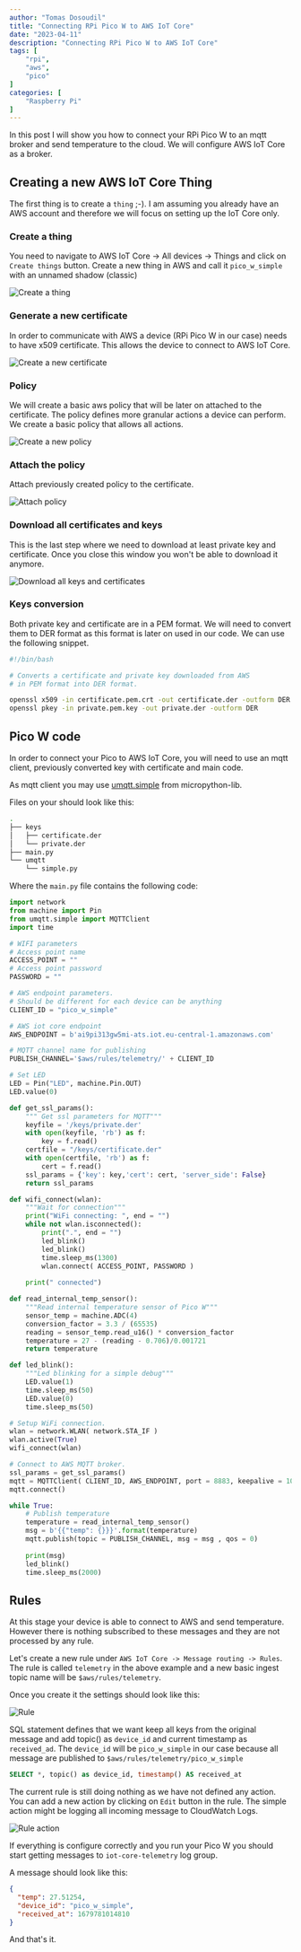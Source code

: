```yaml
---
author: "Tomas Dosoudil"
title: "Connecting RPi Pico W to AWS IoT Core"
date: "2023-04-11"
description: "Connecting RPi Pico W to AWS IoT Core"
tags: [
    "rpi",
    "aws",
    "pico"
]
categories: [
    "Raspberry Pi"
]
---
```


In this post I will show you how to connect your RPi Pico W to an mqtt broker and send 
temperature to the cloud. We will configure AWS IoT Core as a broker.

## Creating a new AWS IoT Core Thing

The first thing is to create a `thing` ;-). I am assuming you already have an AWS 
account and therefore we will focus on setting up the IoT Core only.

### Create a thing
You need to navigate to AWS IoT Core -> All devices -> Things and click on `Create things` button.
Create a new thing in AWS and call it `pico_w_simple` with an unnamed shadow (classic)

![Create a thing](/post_images/2023-04-11/thing-create.png)

### Generate a new certificate
In order to communicate with AWS a device (RPi Pico W in our case) needs to have x509 certificate. This allows the device to connect to AWS IoT Core. 

![Create a new certificate](/post_images/2023-04-11/thing-new-cert.png)

### Policy
We will create a basic aws policy that will be later on attached to the certificate. The policy
defines more granular actions a device can perform. We create a basic policy that allows all actions.

![Create a new policy](/post_images/2023-04-11/new-policy.png)

### Attach the policy
Attach previously created policy to the certificate.

![Attach policy](/post_images/2023-04-11/attach-policy.png)

### Download all certificates and keys
This is the last step where we need to download at least private key and certificate. Once you close this window you won't be able to download it anymore.

![Download all keys and certificates](/post_images/2023-04-11/download-keys.png)

### Keys conversion 
Both private key and certificate are in a PEM format. We will need to convert them to DER format as this format is later on used in our code. We can use the following snippet.

```bash
#!/bin/bash

# Converts a certificate and private key downloaded from AWS 
# in PEM format into DER format.

openssl x509 -in certificate.pem.crt -out certificate.der -outform DER
openssl pkey -in private.pem.key -out private.der -outform DER

```


## Pico W code

In order to connect your Pico to AWS IoT Core, you will need to use an mqtt client, 
previously converted key with certificate and main code.

As mqtt client you may use [umqtt.simple](https://github.com/micropython/micropython-lib/blob/master/micropython/umqtt.simple/umqtt/simple.py) from micropython-lib.

Files on your should look like this:

```bash
.
├── keys
│   ├── certificate.der
│   └── private.der
├── main.py
└── umqtt
    └── simple.py
```

Where the `main.py` file contains the following code:

```python
import network
from machine import Pin
from umqtt.simple import MQTTClient
import time

# WIFI parameters
# Access point name
ACCESS_POINT = ""
# Access point password
PASSWORD = ""

# AWS endpoint parameters.
# Should be different for each device can be anything
CLIENT_ID = "pico_w_simple"

# AWS iot core endpoint
AWS_ENDPOINT = b'ai9pi313gw5mi-ats.iot.eu-central-1.amazonaws.com'

# MQTT channel name for publishing
PUBLISH_CHANNEL='$aws/rules/telemetry/' + CLIENT_ID

# Set LED 
LED = Pin("LED", machine.Pin.OUT)
LED.value(0)

def get_ssl_params():
    """ Get ssl parameters for MQTT"""
    keyfile = '/keys/private.der'
    with open(keyfile, 'rb') as f:
        key = f.read()
    certfile = "/keys/certificate.der"
    with open(certfile, 'rb') as f:
        cert = f.read()
    ssl_params = {'key': key,'cert': cert, 'server_side': False}
    return ssl_params

def wifi_connect(wlan):
    """Wait for connection"""
    print("WiFi connecting: ", end = "")
    while not wlan.isconnected():
        print(".", end = "")
        led_blink()
        led_blink()
        time.sleep_ms(1300)
        wlan.connect( ACCESS_POINT, PASSWORD )
    
    print(" connected")

def read_internal_temp_sensor():
    """Read internal temperature sensor of Pico W"""
    sensor_temp = machine.ADC(4)
    conversion_factor = 3.3 / (65535)
    reading = sensor_temp.read_u16() * conversion_factor
    temperature = 27 - (reading - 0.706)/0.001721
    return temperature

def led_blink():
    """Led blinking for a simple debug"""
    LED.value(1)
    time.sleep_ms(50)
    LED.value(0)
    time.sleep_ms(50)

# Setup WiFi connection.
wlan = network.WLAN( network.STA_IF )
wlan.active(True)
wifi_connect(wlan)

# Connect to AWS MQTT broker.
ssl_params = get_ssl_params()
mqtt = MQTTClient( CLIENT_ID, AWS_ENDPOINT, port = 8883, keepalive = 10000, ssl = True, ssl_params = ssl_params )
mqtt.connect()

while True:    
    # Publish temperature
    temperature = read_internal_temp_sensor()
    msg = b'{{"temp": {}}}'.format(temperature)
    mqtt.publish(topic = PUBLISH_CHANNEL, msg = msg , qos = 0)
    
    print(msg)
    led_blink()
    time.sleep_ms(2000)
```

## Rules

At this stage your device is able to connect to AWS and send temperature. However there is nothing subscribed to these messages and they are not processed by any rule.

Let's create a new rule under `AWS IoT Core -> Message routing -> Rules`. The rule is called `telemetry` in the above example and a new basic ingest topic name will be `$aws/rules/telemetry`.

Once you create it the settings should look like this:

![Rule](/post_images/2023-04-11/rule.png)

SQL statement defines that we want keep all keys from the original message and add topic() as `device_id` and current timestamp as `received_ad`. The `device_id` will be `pico_w_simple` in our case because all message are published to `$aws/rules/telemetry/pico_w_simple`

```SQL
SELECT *, topic() as device_id, timestamp() AS received_at
```

The current rule is still doing nothing as we have not defined any action. You can add a new action by clicking on `Edit` button in the rule. The simple action might be logging all incoming message to CloudWatch Logs.

![Rule action](/post_images/2023-04-11/rule-action.png)

If everything is configure correctly and you run your Pico W you should start getting messages to `iot-core-telemetry` log group.

A message should look like this:

```json
{
  "temp": 27.51254,
  "device_id": "pico_w_simple",
  "received_at": 1679781014810
}
```

And that's it.
